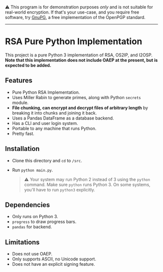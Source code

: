 
:warning: This program is for demonstration purposes _only_ and is not
suitable for real-world encryption. If that's your use-case, and you
require free software, try [GnuPG](https://gnupg.org/), a free
implementation of the OpenPGP standard.

---

# RSA Pure Python Implementation

This project is a pure Python 3 implementation of RSA, OS2IP, and I2OSP.
**Note that this implementation does not include OAEP at the present,
but is expected to be added.**

## Features
- Pure Python RSA Implementation.
- Uses Miller Rabin to generate primes, along with Python
  ```secrets``` module.
- **File chunking, can encrypt and decrypt files of arbitrary length**
  by breaking it into chunks and joining it back.
- Uses a Pandas DataFrame as a database backend.
- Has a CLI and user login system.
- Portable to any machine that runs Python.
- Pretty fast.

## Installation
- Clone this directory and ```cd``` to ```/src```. 
- Run ```python main.py```.

    > :warning: Your system may run Python 2 instead of 3 using the `python` command.
    > Make sure `python` runs Python 3. On some systems, you'll have to run
    > `python3` explicitly.

## Dependencies
- Only runs on Python 3.
- ```progress``` to draw progress bars.
- ```pandas``` for backend.

## Limitations
- Does not use OAEP.
- Only supports ASCII, no Unicode support.
- Does not have an explicit signing feature.
